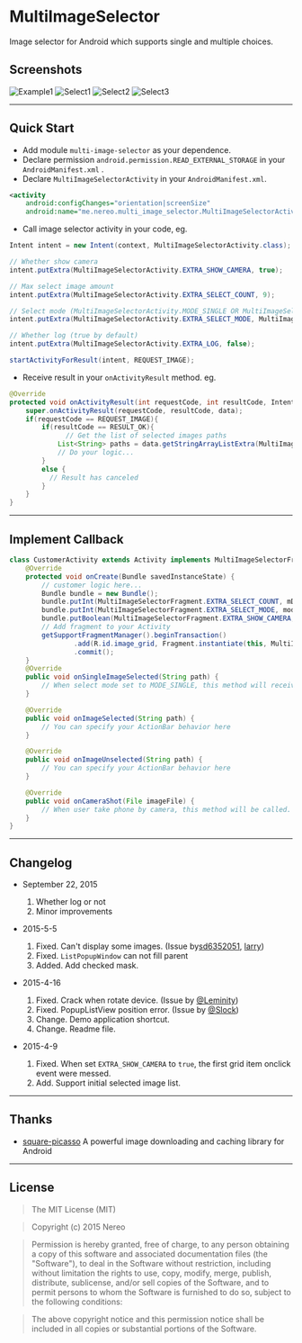 # MultiImageSelector
Image selector for Android which supports single and multiple choices.

## Screenshots
![Example1](art/example_1.png) ![Select1](art/select_1.png) ![Select2](art/select_2.png) ![Select3](art/select_3.png)

-------------------

## Quick Start
* Add module `multi-image-selector` as your dependence.
* Declare permission `android.permission.READ_EXTERNAL_STORAGE` in your `AndroidManifest.xml` .
* Declare `MultiImageSelectorActivity` in your `AndroidManifest.xml`.

```xml
<activity
    android:configChanges="orientation|screenSize"
    android:name="me.nereo.multi_image_selector.MultiImageSelectorActivity" />
```

* Call image selector activity in your code, eg.
```java
Intent intent = new Intent(context, MultiImageSelectorActivity.class);

// Whether show camera
intent.putExtra(MultiImageSelectorActivity.EXTRA_SHOW_CAMERA, true);

// Max select image amount
intent.putExtra(MultiImageSelectorActivity.EXTRA_SELECT_COUNT, 9);

// Select mode (MultiImageSelectorActivity.MODE_SINGLE OR MultiImageSelectorActivity.MODE_MULTI)
intent.putExtra(MultiImageSelectorActivity.EXTRA_SELECT_MODE, MultiImageSelectorActivity.MODE_MULTI);

// Whether log (true by default)
intent.putExtra(MultiImageSelectorActivity.EXTRA_LOG, false);

startActivityForResult(intent, REQUEST_IMAGE);
```

* Receive result in your `onActivityResult` method. eg.
```java
@Override
protected void onActivityResult(int requestCode, int resultCode, Intent data) {
    super.onActivityResult(requestCode, resultCode, data);
    if(requestCode == REQUEST_IMAGE){
        if(resultCode == RESULT_OK){
	          // Get the list of selected images paths
            List<String> paths = data.getStringArrayListExtra(MultiImageSelectorActivity.EXTRA_RESULT);
            // Do your logic...
        }
        else {
          // Result has canceled
        }
    }
}
```

-------------------

## Implement Callback
```java
class CustomerActivity extends Activity implements MultiImageSelectorFragment.Callback{
	@Override
    protected void onCreate(Bundle savedInstanceState) {
		// customer logic here...
		Bundle bundle = new Bundle();
        bundle.putInt(MultiImageSelectorFragment.EXTRA_SELECT_COUNT, mDefaultCount);
        bundle.putInt(MultiImageSelectorFragment.EXTRA_SELECT_MODE, mode);
        bundle.putBoolean(MultiImageSelectorFragment.EXTRA_SHOW_CAMERA, isShow);
        // Add fragment to your Activity
        getSupportFragmentManager().beginTransaction()
                .add(R.id.image_grid, Fragment.instantiate(this, MultiImageSelectorFragment.class.getName(), bundle))
                .commit();
	}
	@Override
    public void onSingleImageSelected(String path) {
        // When select mode set to MODE_SINGLE, this method will received result from fragment
    }

    @Override
    public void onImageSelected(String path) {
        // You can specify your ActionBar behavior here
    }

    @Override
    public void onImageUnselected(String path) {
        // You can specify your ActionBar behavior here
    }

    @Override
    public void onCameraShot(File imageFile) {
        // When user take phone by camera, this method will be called.
    }
}
```

-------------------

## Changelog
* September 22, 2015
  1. Whether log or not
  2. Minor improvements

* 2015-5-5
    1. Fixed. Can't display some images. (Issue by[sd6352051](https://github.com/sd6352051), [larry](https://github.com/18611480882))
    2. Fixed. `ListPopupWindow` can not fill parent
    3. Added. Add checked mask.

* 2015-4-16
    1. Fixed. Crack when rotate device. (Issue by [@Leminity](https://github.com/Leminity))
    2. Fixed. PopupListView position error. (Issue by [@Slock](https://github.com/Slock))
    3. Change. Demo application shortcut.
    4. Change. Readme file.

* 2015-4-9
    1. Fixed. When set `EXTRA_SHOW_CAMERA` to `true`, the first grid item onclick event were messed.
    2. Add. Support initial selected image list.

-------------------

## Thanks
* [square-picasso](https://github.com/square/picasso) A powerful image downloading and caching library for Android

-------------------

## License
>The MIT License (MIT)

>Copyright (c) 2015 Nereo

>Permission is hereby granted, free of charge, to any person obtaining a copy
of this software and associated documentation files (the "Software"), to deal
in the Software without restriction, including without limitation the rights
to use, copy, modify, merge, publish, distribute, sublicense, and/or sell
copies of the Software, and to permit persons to whom the Software is
furnished to do so, subject to the following conditions:

>The above copyright notice and this permission notice shall be included in all
copies or substantial portions of the Software.
